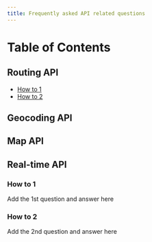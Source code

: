```yaml
---
title: Frequently asked API related questions
---
```


Table of Contents
=================

## Routing API
  * [How to 1](#how-to-1)
  * [How to 2](#how-to-2)

## Geocoding API
  

## Map API
  
## Real-time API
  
### How to 1

Add the 1st question and answer here

### How to 2

Add the 2nd question and answer here
